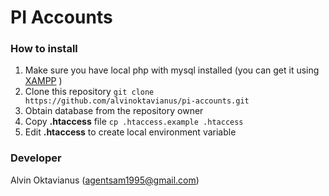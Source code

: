 # PI Accounts
### How to install
1. Make sure you have local php with mysql installed (you can get it using [XAMPP](https://www.apachefriends.org/index.html)
)
2. Clone this repository `git clone https://github.com/alvinoktavianus/pi-accounts.git`
3. Obtain database from the repository owner
4. Copy **.htaccess** file `cp .htaccess.example .htaccess`
5. Edit **.htaccess** to create local environment variable

### Developer
Alvin Oktavianus (agentsam1995@gmail.com)
